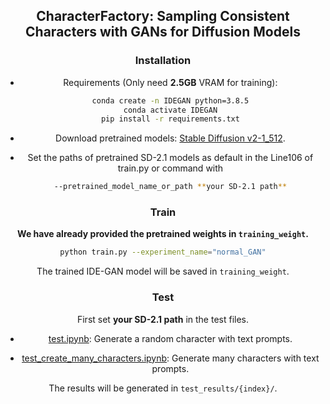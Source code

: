 <div align="center">


## CharacterFactory: Sampling Consistent Characters with GANs for Diffusion Models

### Installation

- Requirements (Only need **2.5GB** VRAM for training): 

  ```bash
  conda create -n IDEGAN python=3.8.5
  conda activate IDEGAN
  pip install -r requirements.txt
  ```

- Download pretrained models: [Stable Diffusion v2-1_512](https://huggingface.co/stabilityai/stable-diffusion-2-1-base/).

- Set the paths of pretrained SD-2.1 models as default in the Line106 of train.py or command with 

  ```bash
  --pretrained_model_name_or_path **your SD-2.1 path**
  ```


### Train

**We have already provided the pretrained weights in `training_weight`.**

  ```bash
python train.py --experiment_name="normal_GAN"
  ```

The trained IDE-GAN model will be saved in `training_weight`.


### Test

First set **your SD-2.1 path** in the test files.

- [test.ipynb](https://github.com/qinghew/CharacterFactory/blob/main/test.ipynb): Generate a random character with text prompts. 

- [test_create_many_characters.ipynb](https://github.com/qinghew/CharacterFactory/blob/main/test_create_many_characters.ipynb): Generate many characters with text prompts.

The results will be generated in `test_results/{index}/`.

